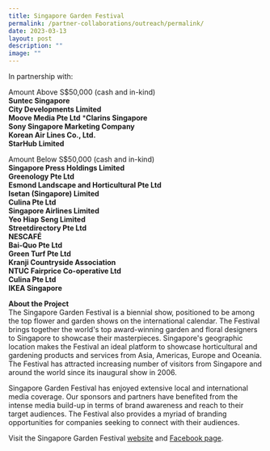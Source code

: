 ```yaml
---
title: Singapore Garden Festival
permalink: /partner-collaborations/outreach/permalink/
date: 2023-03-13
layout: post
description: ""
image: ""
---
```

In partnership with:


Amount Above S$50,000 (cash and in-kind)  
**Suntec Singapore**  
**City Developments Limited**  
**Moove Media Pte Ltd** 
***Clarins Singapore**  
**Sony Singapore Marketing Company**  
**Korean Air Lines Co., Ltd.**  
**StarHub Limited**

Amount Below S$50,000 (cash and in-kind)  
**Singapore Press Holdings Limited  
Greenology Pte Ltd  
Esmond Landscape and Horticultural Pte Ltd  
Isetan (Singapore) Limited  
Culina Pte Ltd  
Singapore Airlines Limited  
Yeo Hiap Seng Limited  
Streetdirectory Pte Ltd  
NESCAFÉ  
Bai-Quo Pte Ltd  
Green Turf Pte Ltd  
Kranji Countryside Association  
NTUC Fairprice Co-operative Ltd  
Culina Pte Ltd  
IKEA Singapore**  
  
**About the Project**  
The Singapore Garden Festival is a biennial show, positioned to be among the top flower and garden shows on the international calendar. The Festival brings together the world's top award-winning garden and floral designers to Singapore to showcase their masterpieces. Singapore's geographic location makes the Festival an ideal platform to showcase horticultural and gardening products and services from Asia, Americas, Europe and Oceania. The Festival has attracted increasing number of visitors from Singapore and around the world since its inaugural show in 2006.  
  
Singapore Garden Festival has enjoyed extensive local and international media coverage. Our sponsors and partners have benefited from the intense media build-up in terms of brand awareness and reach to their target audiences. The Festival also provides a myriad of branding opportunities for companies seeking to connect with their audiences.  
  
Visit the Singapore Garden Festival [website](https://sgf.nparks.gov.sg/) and [Facebook page](https://www.facebook.com/SGGardenFest).